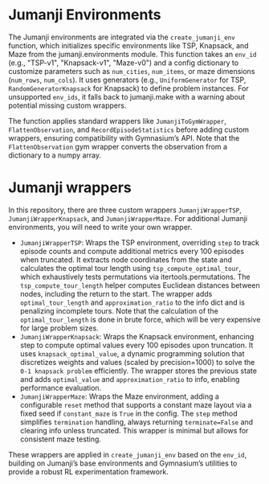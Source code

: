 # Jumanji Environments

The Jumanji environments are integrated via the ```create_jumanji_env``` function, which initializes specific environments like TSP, Knapsack, and Maze from the jumanji.environments module. This function takes an ```env_id``` (e.g., "TSP-v1", "Knapsack-v1", "Maze-v0") and a config dictionary to customize parameters such as ```num_cities```, ```num_items```, or maze dimensions (```num_rows```, ```num_cols```). It uses generators (e.g., ```UniformGenerator``` for TSP, ```RandomGeneratorKnapsack``` for Knapsack) to define problem instances. For unsupported ```env_ids```, it falls back to jumanji.make with a warning about potential missing custom wrappers. 


The function applies standard wrappers like ```JumanjiToGymWrapper```, ```FlattenObservation```, and ```RecordEpisodeStatistics``` before adding custom wrappers, ensuring compatibility with Gymnasium’s API. Note that the ```FlattenObservation``` gym wrapper converts the observation from a dictionary to a numpy array.


# Jumanji wrappers

In this repository, there are three custom wrappers ```JumanjiWrapperTSP```, ```JumanjiWrapperKnapsack```, and ```JumanjiWrapperMaze```. For additional Jumanji environments, you will need to write your own wrapper.

* ```JumanjiWrapperTSP```: Wraps the TSP environment, overriding ```step``` to track episode counts and compute additional metrics every 100 episodes when truncated. It extracts node coordinates from the state and calculates the optimal tour length using ```tsp_compute_optimal_tour```, which exhaustively tests permutations via itertools.permutations. The ```tsp_compute_tour_length``` helper computes Euclidean distances between nodes, including the return to the start. The wrapper adds ```optimal_tour_length``` and ```approximation_ratio``` to the info dict and is penalizing incomplete tours. Note that the calculation of the ```optimal_tour_length``` is done in brute force, which will be very expensive for large problem sizes.
* ```JumanjiWrapperKnapsack```: Wraps the Knapsack environment, enhancing step to compute optimal values every 100 episodes upon truncation. It uses ```knapsack_optimal_value```, a dynamic programming solution that discretizes weights and values (scaled by precision=1000) to solve the ```0-1 knapsack problem``` efficiently. The wrapper stores the previous state and adds ```optimal_value``` and ```approximation_ratio``` to info, enabling performance evaluation.
* ```JumanjiWrapperMaze```: Wraps the Maze environment, adding a configurable ```reset``` method that supports a constant maze layout via a fixed seed if ```constant_maze``` is ```True``` in the config. The ```step``` method simplifies ```termination``` handling, always returning ```terminate=False``` and clearing info unless truncated. This wrapper is minimal but allows for consistent maze testing.

These wrappers are applied in ```create_jumanji_env``` based on the ```env_id```, building on Jumanji’s base environments and Gymnasium’s utilities to provide a robust RL experimentation framework.